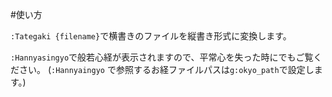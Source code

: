 #使い方

`:Tategaki {filename}`で横書きのファイルを縦書き形式に変換します。

`:Hannyasingyo`で般若心経が表示されますので、平常心を失った時にでもご覧ください。
(`:Hannyaingyo` で参照するお経ファイルパスは`g:okyo_path`で設定します。)
